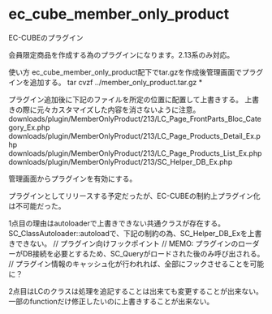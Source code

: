 ec_cube_member_only_product
===========================
EC-CUBEのプラグイン

会員限定商品を作成する為のプラグインになります。2.13系のみ対応。

使い方
ec_cube_member_only_product配下でtar.gzを作成後管理画面でプラグインを追加する。
tar cvzf ../member_only_product.tar.gz *

プラグイン追加後に下記のファイルを所定の位置に配置して上書きする。
上書きの際に元々カスタマイズした内容を消さないように注意。
downloads/plugin/MemberOnlyProduct/213/LC_Page_FrontParts_Bloc_Category_Ex.php
downloads/plugin/MemberOnlyProduct/213/LC_Page_Products_Detail_Ex.php
downloads/plugin/MemberOnlyProduct/213/LC_Page_Products_List_Ex.php
downloads/plugin/MemberOnlyProduct/213/SC_Helper_DB_Ex.php

管理画面からプラグインを有効にする。

プラグインとしてリリースする予定だったが、EC-CUBEの制約上プラグイン化は不可能だった。

1点目の理由はautoloaderで上書きできない共通クラスが存在する。
SC_ClassAutoloader::autoloadで、下記の制約の為、SC_Helper_DB_Exを上書きできない。
// プラグイン向けフックポイント
// MEMO: プラグインのローダーがDB接続を必要とするため、SC_Queryがロードされた後のみ呼び出される。
//       プラグイン情報のキャッシュ化が行われれば、全部にフックさせることを可能に？

2点目はLCのクラスは処理を追記することは出来ても変更することが出来ない。
一部のfunctionだけ修正したいのに上書きすることが出来ない。

